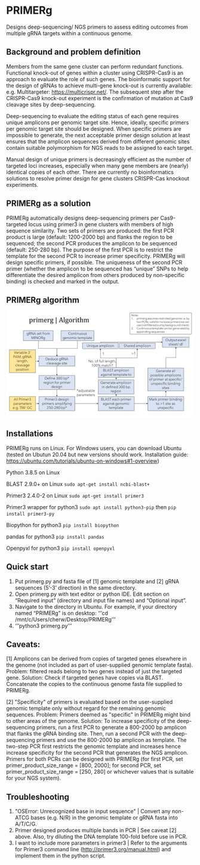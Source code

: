 # PRIMERg
Designs deep-sequencing/ NGS primers to assess editing outcomes from multiple gRNA targets within a continuous genome. 


## Background and problem definition
Members from the same gene cluster can perform redundant functions. Functional knock-out of genes within a cluster using CRISPR-Cas9 is an approach to evaluate the role of such genes. The bioinformatic support for the design of gRNAs to achieve multi-gene knock-out is currently available: e.g. Multitargeter: https://multicrispr.net/. The subsequent step after the CRISPR-Cas9 knock-out experiment is the confirmation of mutation at Cas9 cleavage sites by deep-sequencing. 

Deep-sequencing to evaluate the editing status of each gene requires unique amplicons per genomic target site. Hence, ideally, specific primers per genomic target site should be designed. When specific primers are impossible to generate, the next acceptable primer design solution at least ensures that the amplicon sequences derived from different genomic sites contain suitable polymorphism for NGS reads to be assigned to each target. 

Manual design of unique primers is decreasingly efficient as the number of targeted loci increases, especially when many gene members are (nearly) identical copies of each other. There are currently no bioinformatics solutions to resolve primer design for gene clusters CRISPR-Cas knockout experiments.


## PRIMERg as a solution
PRIMERg automatically designs deep-sequencing primers per Cas9-targeted locus using primer3 in gene clusters with members of high sequence similarity. Two sets of primers are produced: the first PCR product is large (default: 1200-2000 bp) and flanks the region to be sequenced; the second PCR produces the amplicon to be sequenced (default: 250-280 bp). The purpose of the first PCR is to restrict the template for the second PCR to increase primer specificity. 
PRIMERg will design specific primers, if possible. The uniqueness of the second PCR primer (whether the amplicon to be sequenced has “unique” SNPs to help differentiate the desired amplicon from others produced by non-specific binding) is checked and marked in the output.


## PRIMERg algorithm
![Alt text](algorithm_map.png?raw=true)


## Installations
PRIMERg runs on Linux. For Windows users, you can download Ubuntu (tested on Ubutun 20.04 but new versions should work. Installation guide: https://ubuntu.com/tutorials/ubuntu-on-windows#1-overview)

Python 3.8.5  on Linux 

BLAST 2.9.0+ on Linux 
```sudo apt-get install ncbi-blast+```

Primer3 2.4.0-2 on Linux 
```sudo apt-get install primer3```

Primer3 wrapper for python3 
```sudo apt install python3-pip``` then ```pip install primer3-py```

Biopython for python3 
```pip install biopython```

pandas for python3 
```pip install pandas```

Openpyxl for python3
```pip install openpyxl```


## Quick start
1.	Put primerg.py and fasta file of [1] genomic template and [2] gRNA sequences (5’-3’ direction) in the same directory.
2.	Open primerg.py with text editor or python IDE. Edit section on “Required input” (directory and input file names) and “Optional input”.
3.	Navigate to the directory in Ubuntu. For example, if your directory named “PRIMERg” is on desktop:
‘’’cd /mnt/c/Users/cherw/Desktop/PRIMERg’’’
4.	‘’’python3 primerg.py’’’


## Caveats:
  [1] Amplicons can be derived from copies of targeted genes elsewhere in the genome (not included as part of user-supplied genomic template fasta).
      Problem: filtered reads belong to two genes instead of just the targeted gene.
      Solution: Check if targeted genes have copies via BLAST. 
      Concatenate the copies to the continuous genome fasta file supplied to PRIMERg.

  [2] "Specificity" of primers is evaluated based on the user-supplied genomic template only without regard for the remaining genomic sequences. 
      Problem: Primers deemed as "specific" in PRIMERg might bind to other areas of the genome.
      Solution: To increase specificity of the deep-sequencing primers, run a first PCR to generate a 800-2000 bp amplicon that flanks the gRNA binding site. Then, run a second                 PCR with the deep-sequencing primers and use the 800-2000 bp amplicon as template. The two-step PCR first restricts the genomic template and increases hence 
                increase specificity for the second PCR that generates the NGS amplicon. Primers for both PCRs can be designed with PRIMERg (for first PCR, set  
                primer_product_size_range = [800, 2000]; for second PCR, set primer_product_size_range = [250, 280] or whichever values that is suitable for your NGS system).


## Troubleshooting 
  1. "OSError: Unrecognized base in input sequence" | Convert any non-ATCG bases (e.g. N/R) in the genomic template or gRNA fasta into A/T/C/G. 
  2. Primer designed produces multiple bands in PCR | See caveat [2] above. Also, try diluting the DNA template 100-fold before use in PCR.
  3. I want to include more parameters in primer3 | Refer to the arguments for Primer3 command line (http://primer3.org/manual.html) and implement them in the python script.
